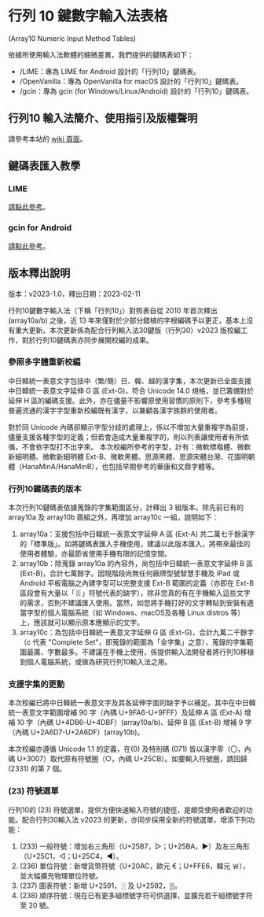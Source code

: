 # 行列 10 鍵數字輸入法表格
(Array10 Numeric Input Method Tables)

依據所使用輸入法軟體的細微差異，我們提供的鍵碼表如下：

* /LIME：專為 LIME for Android 設計的「行列10」鍵碼表。
* /OpenVanilla：專為 OpenVanilla for macOS 設計的「行列10」鍵碼表。
* /gcin：專為 gcin (for Windows/Linux/Android) 設計的「行列10」鍵碼表。

## 行列10 輸入法簡介、使用指引及版權聲明
請參考本站的 [wiki 頁面](https://github.com/gontera/array10/wiki)。

## 鍵碼表匯入教學
### LIME
[請點此參考](https://github.com/gontera/array30/wiki/LIME-%E6%95%99%E5%AD%B8-(1)%EF%BC%9A%E5%A6%82%E4%BD%95%E5%9C%A8-LIME-%E4%B8%8A%E9%9D%A2%E5%8C%AF%E5%85%A5%E6%96%B0%E7%89%88%E7%9A%84%E8%A1%8C%E5%88%97%E9%8D%B5%E7%A2%BC%E8%A1%A8)。
### gcin for Android
[請點此參考](https://github.com/gontera/array30/wiki/gcin-for-Android-%E6%95%99%E5%AD%B8-(3)%EF%BC%9A%E6%8E%9B%E8%BC%89%E6%96%B0%E7%89%88%E8%A1%8C%E5%88%97%E8%BC%B8%E5%85%A5%E6%B3%95%E6%A8%A1%E7%B5%84)。

## 版本釋出說明
版本：v2023-1.0，釋出日期：2023-02-11

行列10鍵數字輸入法（下稱「行列10」）對照表自從 2010 年首次釋出 (array10a/b) 之後，近 13 年來僅對於少部分錯植的字根編碼予以更正，基本上沒有重大更新。本次更新係為配合行列輸入法30鍵版（行列30）v2023 版校編工作，對於行列10鍵碼表亦同步展開校編的成果。

### 參照多字體重新校編
中日韓統一表意文字包括中（繁/簡）日、韓、越的漢字集，本次更新已全面支援中日韓統一表意文字延伸 G 區 (Ext-G)，符合 Unicode 14.0 規格，並已籌備對於延伸 H 區的編碼支援。此外，亦在儘量不影響原使用習慣的原則下，參考多種現普遍流通的漢字字型重新校編既有漢字，以兼顧各漢字族群的使用者。

對於同 Unicode 內碼卻顯示字型分歧的處理上，係以不增加大量重複字為前提，儘量支援各種字型的定義；但若會造成大量重複字的，則以列表讓使用者有所依循，不會依字型打不出字來。
本次校編所參考的字型，計有：微軟標楷體、微軟新細明體、微軟新細明體 Ext-B、微軟黑體、思源黑體、思源宋體台灣、花園明朝體（HanaMinA/HanaMinB），也包括早期參考的華康和文鼎字體等。

### 行列10鍵碼表的版本
本次行列10鍵碼表依據蒐錄的字集範圍區分，計釋出 3 組版本。除先前已有的 array10a 及 array10b 兩組之外，再增加 array10c 一組，說明如下：
1. array10a：支援包括中日韓統一表意文字延伸 A 區 (Ext-A) 共二萬七千餘漢字的「標準版」。如將鍵碼表匯入手機使用，建議以此版本匯入，將帶來最佳的使用者體驗，亦最節省使用手機有限的記憶空間。
1. array10b：除蒐錄 array10a 的內容外，尚包括中日韓統一表意文字延伸 B 區 (Ext-B)，合計七萬餘字。因現階段尚無任何廠牌型號智慧手機及 iPad 或 Android 平板電腦之內建字型可以完整支援 Ext-B 範圍的定義（亦即在 Ext-B 區段會有大量以「〿」符號代表的缺字），除非您真的有在手機輸入這些文字的需求，否則不建議匯入使用。當然，如您將手機打好的文字轉貼到安裝有適當字型的個人電腦系統（如 Windows、macOS及各種 Linux distros 等）上，應該就可以顯示原本應顯示的文字。
1. array10c：為包括中日韓統一表意文字延伸 G 區 (Ext-G)，合計九萬二千餘字（c 代表 "Complete Set"，即蒐錄的範圍為「全字集」之意），蒐錄的字集範圍最廣、字數最多。不建議在手機上使用，係提供輸入法開發者將行列10移植到個人電腦系統，或做為研究行列10輸入法之用。

### 支援字集的更動
本次校編已將中日韓統一表意文字及其各延伸字面的缺字予以補足。其中在中日韓統一表意文字範圍增補 90 字（內碼 U+9FA6-U+9FFF）及延伸 A 區 (Ext-A) 增補 10 字（內碼 U+4DB6-U+4DBF）(array10a/b)、延伸 B 區 (Ext-B) 增補 9 字（內碼 U+2A6D7-U+2A6DF）(array10b)。

本次校編亦遵循 Unicode 1.1 的定義，在(0) 及特別碼 (071) 皆以漢字零（〇，內碼 U+3007）取代原有符號圈（○，內碼 U+25CB）。如要輸入符號圈，請回歸 (2331) 的第 7 個。

### (23) 符號選單
行列10的 (23) 符號選單，提供方便快速輸入符號的捷徑，是頗受使用者歡迎的功能。配合行列30輸入法 v2023 的更新，亦同步採用全新的符號選單，增添下列功能：
1. (233) 一般符號：增加右三角形（U+25B7，▷；U+25BA，►）及左三角形（U+25C1，◁；U+25C4，◄）。
1. (236) 單位符號：新增貨幣符號（U+20AC，歐元 €；U+FFE6，韓元 ￦），並大幅擴充物理單位符號。
1. (237) 圖表符號：新增 U+2591，░ 及 U+2592，▒。
1. (238) 順序符號：現在已有更多組標號字符可供選擇，並擴充若干組標號字符至 20 號。
